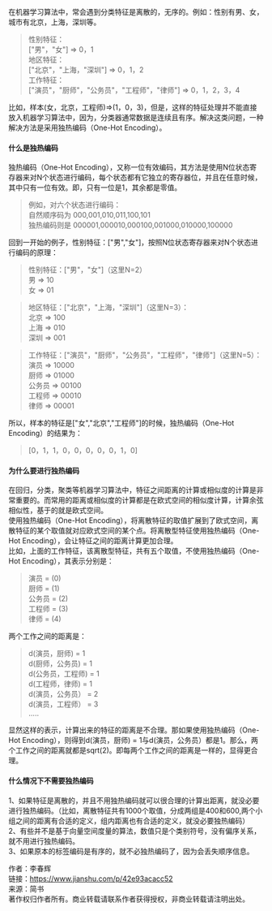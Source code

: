 在机器学习算法中，常会遇到分类特征是离散的，无序的。例如：性别有男、女，城市有北京，上海，深圳等。

> 性别特征：  
> ["男"，"女"] => 0，1  
> 地区特征：  
> ["北京"，"上海，"深圳"] => 0，1，2  
> 工作特征：  
> ["演员"，"厨师"，"公务员"，"工程师"，"律师"] => 0，1，2，3，4

比如，样本(女，北京，工程师)=>(1，0，3)，但是，这样的特征处理并不能直接放入机器学习算法中，因为，分类器通常数据是连续且有序。解决这类问题，一种解决方法是采用独热编码（One-Hot Encoding）。

#### 什么是独热编码

独热编码（One-Hot Encoding），又称一位有效编码，其方法是使用N位状态寄存器来对N个状态进行编码，每个状态都有它独立的寄存器位，并且在任意时候，其中只有一位有效。即，只有一位是1，其余都是零值。

> 例如，对六个状态进行编码：  
> 自然顺序码为 000,001,010,011,100,101  
> 独热编码则是 000001,000010,000100,001000,010000,100000

回到一开始的例子，性别特征：["男","女"]，按照N位状态寄存器来对N个状态进行编码的原理：

> 性别特征：["男"，"女"]（这里N=2）  
> 男 => 10  
> 女 => 01

> 地区特征：["北京"，"上海，"深圳"]（这里N=3）：  
> 北京 => 100  
> 上海 => 010  
> 深圳 => 001

> 工作特征：["演员"，"厨师"，"公务员"，"工程师"，"律师"]（这里N=5）：  
> 演员 => 10000  
> 厨师 => 01000  
> 公务员 => 00100  
> 工程师 => 00010  
> 律师 => 00001

所以，样本的特征是["女","北京","工程师"]的时候，独热编码（One-Hot Encoding）的结果为：

> [0，1，1，0，0，0，0，0，1，0]

#### 为什么要进行独热编码

在回归，分类，聚类等机器学习算法中，特征之间距离的计算或相似度的计算是非常重要的。而常用的距离或相似度的计算都是在欧式空间的相似度计算，计算余弦相似性，基于的就是欧式空间。  
使用独热编码（One-Hot Encoding），将离散特征的取值扩展到了欧式空间，离散特征的某个取值就对应欧式空间的某个点。将离散型特征使用独热编码（One-Hot Encoding），会让特征之间的距离计算更加合理。  
比如，上面的工作特征，该离散型特征，共有五个取值，不使用独热编码（One-Hot Encoding），其表示分别是：

> 演员 = (0)  
> 厨师 = (1)  
> 公务员 = (2)  
> 工程师 = (3)  
> 律师 = (4)

两个工作之间的距离是：

> d(演员，厨师) = 1  
> d(厨师，公务员) = 1  
> d(公务员，工程师) = 1  
> d(工程师，律师) = 1  
> d(演员，公务员） = 2  
> d(演员，工程师） = 3  
> .....

显然这样的表示，计算出来的特征的距离是不合理。那如果使用独热编码（One-Hot Encoding），则得到d(演员，厨师) = 1与d(演员，公务员）都是1。那么，两个工作之间的距离就都是sqrt(2)。即每两个工作之间的距离是一样的，显得更合理。

#### 什么情况下不需要独热编码

1、如果特征是离散的，并且不用独热编码就可以很合理的计算出距离，就没必要进行独热编码。（比如，离散特征共有1000个取值，分成两组是400和600,两个小组之间的距离有合适的定义，组内距离也有合适的定义，就没必要独热编码）  
2、有些并不是基于向量空间度量的算法，数值只是个类别符号，没有偏序关系，就不用进行独热编码。  
3、如果原本的标签编码是有序的，就不必独热编码了，因为会丢失顺序信息。

作者：李春辉  
链接：https://www.jianshu.com/p/42e93acacc52  
来源：简书  
著作权归作者所有。商业转载请联系作者获得授权，非商业转载请注明出处。
